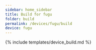 ```yaml
---
sidebar: home_sidebar
title: Build for fugu
folder: build
permalink: /devices/fugu/build
device: fugu
---
```

{% include templates/device_build.md %}
